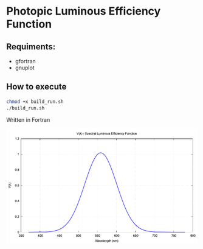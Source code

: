 # Photopic Luminous Efficiency Function

## Requiments:

- gfortran
- gnuplot

## How to execute

```bash
chmod +x build_run.sh
./build_run.sh
```

Written in Fortran

<img src="v_lambda_plot.png">
